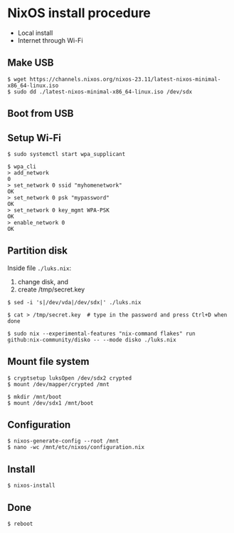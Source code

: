 # NixOS install procedure

- Local install
- Internet through Wi-Fi


## Make USB

```shell
$ wget https://channels.nixos.org/nixos-23.11/latest-nixos-minimal-x86_64-linux.iso
$ sudo dd ./latest-nixos-minimal-x86_64-linux.iso /dev/sdx
```


## Boot from USB


## Setup Wi-Fi

```shell
$ sudo systemctl start wpa_supplicant
```

```shell
$ wpa_cli
> add_network
0
> set_network 0 ssid "myhomenetwork"
OK
> set_network 0 psk "mypassword"
OK
> set_network 0 key_mgmt WPA-PSK
OK
> enable_network 0
OK
```


## Partition disk

Inside file `./luks.nix`:
1. change disk, and
2. create /tmp/secret.key

```shell
$ sed -i 's|/dev/vda|/dev/sdx|' ./luks.nix

$ cat > /tmp/secret.key  # type in the password and press Ctrl+D when done

$ sudo nix --experimental-features "nix-command flakes" run github:nix-community/disko -- --mode disko ./luks.nix
```


## Mount file system

```shell
$ cryptsetup luksOpen /dev/sdx2 crypted
$ mount /dev/mapper/crypted /mnt

$ mkdir /mnt/boot
$ mount /dev/sdx1 /mnt/boot
```


## Configuration

```shell
$ nixos-generate-config --root /mnt
$ nano -wc /mnt/etc/nixos/configuration.nix
```


## Install

```shell
$ nixos-install
```


## Done

```shell
$ reboot
```
